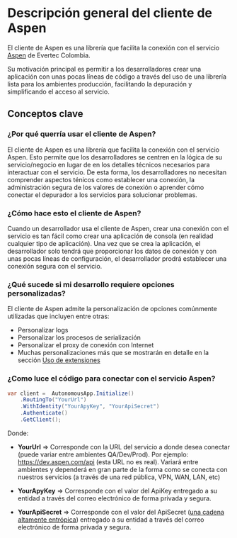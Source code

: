 # Descripción general del cliente de Aspen

El cliente de Aspen es una librería que facilita la conexión con el servicio [Aspen](https://processa-aspen.readthedocs.io/) de Evertec Colombia.

Su motivación principal es permitir  a los desarrolladores crear una aplicación con unas pocas líneas de código a través del uso de una librería lista para los ambientes producción, facilitando la depuración y simplificando el acceso al servicio.

## Conceptos clave

### ¿Por qué querría usar el cliente de Aspen?

El cliente de Aspen es una librería  que facilita la conexión con el servicio Aspen. Esto permite que los
desarrolladores se centren en la lógica de su servicio/negocio en lugar de en los detalles técnicos necesarios para interactuar con el  servicio. De esta forma, los desarrolladores no necesitan comprender aspectos ténicos como establecer una conexión, la administración segura de los valores de conexión o aprender cómo conectar el depurador a los servicios para solucionar problemas.

### ¿Cómo hace esto el cliente de Aspen? 

Cuando un desarrollador usa el cliente de Aspen, crear una conexión con el servicio es tan fácil como crear una aplicación de consola (en realidad cualquier tipo de aplicación). Una vez que se crea la aplicación, el desarrollador solo tendrá que proporcionar los datos de conexión y con unas pocas líneas de configuración, el desarrollador prodrá establecer una conexión segura con el servicio.

### ¿Qué sucede si mi desarrollo requiere opciones personalizadas? 

El cliente de Aspen admite la personalización de opciones comúnmente utilizadas que incluyen entre otras:

- Personalizar logs
- Personalizar los procesos de serialización
- Personalizar el proxy de conexión con Internet
- Muchas personalizaciones más que se mostrarán en detalle en la sección [Uso de extensiones](ServiceLocator.md)

### ¿Como luce el código para conectar con el servicio Aspen?


```c#
var client =  AutonomousApp.Initialize()
	.RoutingTo("YourUrl")
	.WithIdentity("YourApyKey", "YourApiSecret")
	.Authenticate()
	.GetClient();
```

Donde:

- **YourUrl** => Corresponde con la URL del servicio a donde desea conectar (puede variar entre ambientes QA/Dev/Prod). Por ejemplo: https://dev.aspen.com/api (esta URL no es real). Variará entre ambientes y dependerá en gran parte de la forma como se conecta con nuestros servicios (a través de una red pública, VPN, WAN, LAN, etc)

- **YourApyKey** => Corresponde con el valor del ApiKey entregado a su entidad a través del correo electrónico de forma privada y segura.

- **YourApiSecret** => Corresponde con el valor del ApiSecret ([una cadena altamente entrópica](https://es.wikipedia.org/wiki/Entrop%C3%ADa_(computaci%C3%B3n))) entregado a su entidad a través del correo electrónico de forma privada y segura.


